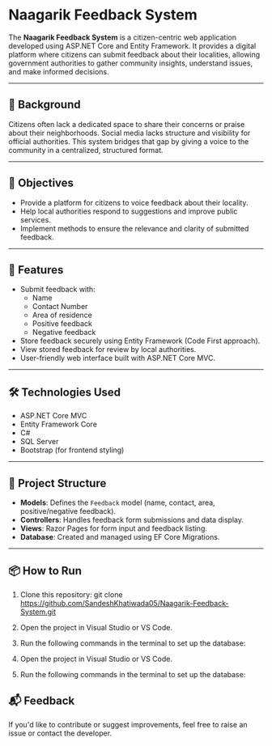 # Naagarik Feedback System

The **Naagarik Feedback System** is a citizen-centric web application developed using ASP.NET Core and Entity Framework. It provides a digital platform where citizens can submit feedback about their localities, allowing government authorities to gather community insights, understand issues, and make informed decisions.

---

## 🧠 Background

Citizens often lack a dedicated space to share their concerns or praise about their neighborhoods. Social media lacks structure and visibility for official authorities. This system bridges that gap by giving a voice to the community in a centralized, structured format.

---

## 🎯 Objectives

- Provide a platform for citizens to voice feedback about their locality.
- Help local authorities respond to suggestions and improve public services.
- Implement methods to ensure the relevance and clarity of submitted feedback.

---

## 📌 Features

- Submit feedback with:
  - Name
  - Contact Number
  - Area of residence
  - Positive feedback
  - Negative feedback
- Store feedback securely using Entity Framework (Code First approach).
- View stored feedback for review by local authorities.
- User-friendly web interface built with ASP.NET Core MVC.

---

## 🛠️ Technologies Used

- ASP.NET Core MVC
- Entity Framework Core
- C#
- SQL Server
- Bootstrap (for frontend styling)

---

## 📄 Project Structure

- **Models**: Defines the `Feedback` model (name, contact, area, positive/negative feedback).
- **Controllers**: Handles feedback form submissions and data display.
- **Views**: Razor Pages for form input and feedback listing.
- **Database**: Created and managed using EF Core Migrations.

---

## 📦 How to Run

1. Clone this repository:
  git clone https://github.com/SandeshKhatiwada05/Naagarik-Feedback-System.git

2. Open the project in Visual Studio or VS Code.
3. Run the following commands in the terminal to set up the database:

2. Open the project in Visual Studio or VS Code.
3. Run the following commands in the terminal to set up the database:


## 📬 Feedback

If you'd like to contribute or suggest improvements, feel free to raise an issue or contact the developer.
